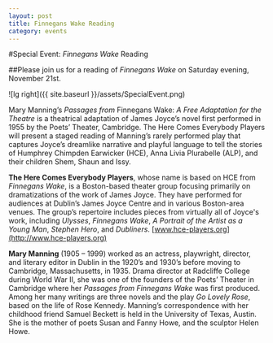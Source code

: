 ```yaml
---
layout: post
title: Finnegans Wake Reading
category: events
---
```


#Special Event: *Finnegans Wake* Reading

##Please join us for a reading of *Finnegans Wake* on Saturday evening, November 21st.

![lg right]({{ site.baseurl }}/assets/SpecialEvent.png)

Mary Manning’s *Passages from* Finnegans Wake: *A Free Adaptation for the Theatre* is a theatrical adaptation of James Joyce’s novel first performed in 1955 by the Poets’ Theater, Cambridge.  The Here Comes Everybody Players will present a staged reading of Manning’s rarely performed play that captures Joyce’s dreamlike narrative and playful language to tell the stories of Humphrey Chimpden Earwicker (HCE), Anna Livia Plurabelle (ALP), and their children Shem, Shaun and Issy.

**The Here Comes Everybody Players**, whose name is based on HCE from *Finnegans Wake*, is a Boston-based theater group focusing primarily on dramatizations of the work of James Joyce.  They have performed for audiences at Dublin’s James Joyce Centre and in various Boston-area venues.  The group’s repertoire includes pieces from virtually all of Joyce's work, including *Ulysses*, *Finnegans Wake*, *A Portrait of the Artist as a Young Man*, *Stephen Hero*, and *Dubliners*. [www.hce-players.org](http://www.hce-players.org)

**Mary Manning** (1905 – 1999) worked as an actress, playwright, director, and literary editor in Dublin in the 1920’s and 1930’s before moving to Cambridge, Massachusetts, in 1935.  Drama director at Radcliffe College during World War II, she was one of the founders of the Poets’ Theater in Cambridge where her *Passages from Finnegans Wake* was first produced.  Among her many writings are three novels and the play *Go Lovely Rose*, based on the life of Rose Kennedy.  Manning’s correspondence with her childhood friend Samuel Beckett is held in the University of Texas, Austin.  She is the mother of poets Susan and Fanny Howe, and the sculptor Helen Howe.
